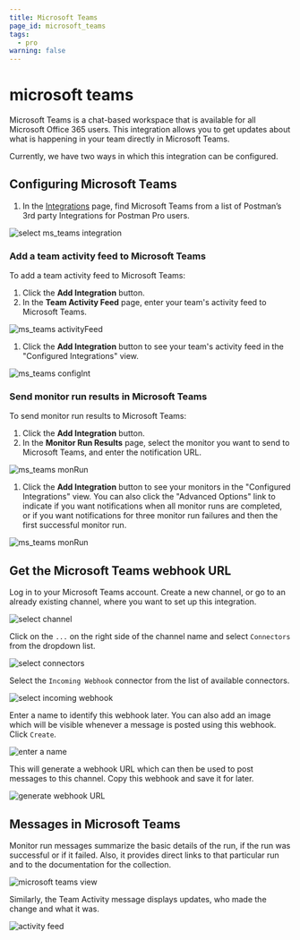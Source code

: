 ```yaml
---
title: Microsoft Teams
page_id: microsoft_teams
tags:
  - pro
warning: false
---
```


# microsoft teams

Microsoft Teams is a chat-based workspace that is available for all Microsoft Office 365 users. This integration allows you to get updates about what is happening in your team directly in Microsoft Teams.

Currently, we have two ways in which this integration can be configured.

## Configuring Microsoft Teams

1. In the [Integrations](https://go.postman.co/workspaces) page, find Microsoft Teams from a list of Postman’s 3rd party Integrations for Postman Pro users.

![select ms\_teams integration](https://s3.amazonaws.com/postman-static-getpostman-com/postman-docs/WS-integrations-msTeam.png)

### Add a team activity feed to Microsoft Teams

To add a team activity feed to Microsoft Teams:

1. Click the **Add Integration** button.
2. In the **Team Activity Feed** page, enter your team's activity feed to Microsoft Teams.

![ms\_teams activityFeed](https://s3.amazonaws.com/postman-static-getpostman-com/postman-docs/WS-integration-msTeam-teamactivityfeed.png)

1. Click the **Add Integration** button to see your team's activity feed in the "Configured Integrations" view.

![ms\_teams configInt](https://s3.amazonaws.com/postman-static-getpostman-com/postman-docs/WS-integration-msTeams-confIntegration.png)

### Send monitor run results in Microsoft Teams

To send monitor run results to Microsoft Teams:

1. Click the **Add Integration** button.
2. In the **Monitor Run Results** page, select the monitor you want to send to Microsoft Teams, and enter the notification URL.

![ms\_teams monRun](https://s3.amazonaws.com/postman-static-getpostman-com/postman-docs/WS-integration-msTeams-monRun.png)

1. Click the **Add Integration** button to see your monitors in the "Configured Integrations" view. You can also click the "Advanced Options" link to indicate if you want notifications when all monitor runs are completed, or if you want notifications for three monitor run failures and then the first successful monitor run.

![ms\_teams monRun](https://s3.amazonaws.com/postman-static-getpostman-com/postman-docs/WS-microsoft-teams-monitorruns.png)

## Get the Microsoft Teams webhook URL

Log in to your Microsoft Teams account. Create a new channel, or go to an already existing channel, where you want to set up this integration.

![select channel](https://s3.amazonaws.com/postman-static-getpostman-com/postman-docs/59031183.png)

Click on the `...` on the right side of the channel name and select `Connectors` from the dropdown list.

![select connectors](https://s3.amazonaws.com/postman-static-getpostman-com/postman-docs/59031299.png)

Select the `Incoming Webhook` connector from the list of available connectors.

![select incoming webhook](https://s3.amazonaws.com/postman-static-getpostman-com/postman-docs/59031428.png)

Enter a name to identify this webhook later. You can also add an image which will be visible whenever a message is posted using this webhook. Click `Create`.

![enter a name](https://s3.amazonaws.com/postman-static-getpostman-com/postman-docs/59031665.png)

This will generate a webhook URL which can then be used to post messages to this channel. Copy this webhook and save it for later.

![generate webhook URL](https://s3.amazonaws.com/postman-static-getpostman-com/postman-docs/59032020.png)

## Messages in Microsoft Teams

Monitor run messages summarize the basic details of the run, if the run was successful or if it failed. Also, it provides direct links to that particular run and to the documentation for the collection.

![microsoft teams view](https://s3.amazonaws.com/postman-static-getpostman-com/postman-docs/59034537.png)

Similarly, the Team Activity message displays updates, who made the change and what it was.

![activity feed](https://s3.amazonaws.com/postman-static-getpostman-com/postman-docs/59034618.png)


